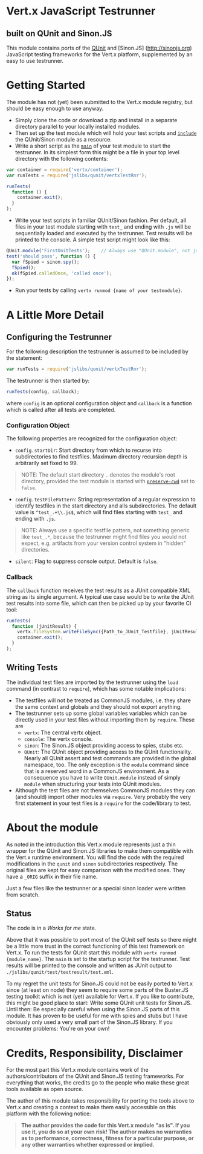 # Vert.x JavaScript Testrunner
## built on QUnit and  Sinon.JS
This module contains ports of the [QUnit](http://qunitjs.com) and
[Sinon.JS] (http://sinonjs.org) JavaScript testing frameworks for the Vert.x
platform, supplemented by an easy to use testrunner.

# Getting Started
The module has not (yet) been submitted to the Vert.x module registry, but
should be easy enough to use anyway.
* Simply clone the code or download a zip and install in a separate directory
parallel to your locally installed modules.
* Then set up the test module which will hold your test scripts and
[`include`](http://vertx.io/mods_manual.html#includes) the QUnit/Sinon module
as a resource.
* Write a short script as the [`main`](http://vertx.io/mods_manual.html#main)
of your test module to start the testrunner. In its simplest form this might
be a file in your top level directory with the following contents:

```javascript
var container = require('vertx/container');
var runTests = require('jslibs/qunit/vertxTestRnr');

runTests(
  function () {
    container.exit();
  }
);
```
* Write your test scripts in familiar QUnit/Sinon fashion. Per default, all
files in your test module starting with `test_` and ending with `.js` will be
sequentially loaded and executed by the testrunner. Test results will be
printed to the console. A simple test script might look like this:

```javascript
QUnit.module('FirstUnitTests');    // Always use "QUnit.module", not just "module"
test('should pass', function () {
  var fSpied = sinon.spy();
  fSpied();
  ok(fSpied.calledOnce, 'called once');
});
```
* Run your tests by calling `vertx runmod {name of your testmodule}`.

# A Little More Detail
## Configuring the Testrunner
For the following description the testrunner is assumed to be included by the
statement:
```javascript
var runTests = require('jslibs/qunit/vertxTestRnr');
```
The testrunner is then started by:
```javascript
runTests(config, callback);
```
where `config` is an optional configuration object and `callback` is a function
which is called after all tests are completed.

### Configuration Object
The following properties are recognized for the configuration object:
* `config.startDir`: Start directory from which to recurse into
subdirectories to find testfiles. Maximum directory recursion depth is
arbitrarily set fixed to 99.

> NOTE: The default start directory  `.` denotes the module's root directory,
provided the test module is started with
[`preserve-cwd`](http://vertx.io/mods_manual.html#preserve-cwd) set to `false`.

* `config.testFilePattern`: String representation of a regular
expression to identify testfiles in the start directory and alls subdirectories.
The default value is `^test_.+\\.js$`, which will find files starting with
`test_` and ending with `.js`.

> NOTE: Always use a specific testfile pattern, not something generic like
<code>test_.*</code>, because the testrunner might find files you would not
expect, e.g. artifacts from your version control system in "hidden" directories.

* `silent`: Flag to suppress console output. Default is `false`.

### Callback
The `callback` function receives the test results as a JUnit compatible XML
string as its single argument. A typical use case would be to write the JUnit
test results into some file, which can then be picked up by your favorite
CI tool:
```javascript
runTests(
  function (jUnitResult) {
    vertx.fileSystem.writeFileSync({Path_to_JUnit_Testfile}, jUnitResult);
    container.exit();
  }
);
```

## Writing Tests
The individual test files are imported by the testrunner using the `load`
command (in contrast to `require`), which has some notable implications:
* The testfiles will not be treated as CommonJS modules, i.e. they share the
same context and globals and they should not export anything.
* The testrunner sets up some global variables variables which can be directly
used in your test files without importing them by `require`. These are
	* `vertx`: The central vertx object.
	* `console`: The vertx console.
	* `sinon`: The Sinon.JS object providing access to spies, stubs etc.
	* `QUnit`: The QUnit object providing access to the QUnit functionality.
	Nearly all QUnit assert and test commands are provided in the global
	namespace, too. The only exception is the `module` command since that is
	a reserved word in a CommonJS environment. As a consequence you have to
	write `QUnit.module` instead of simply `module` when structuring your tests
	into QUnit modules.
* Although the test files are not themselves CommonJS modules they can (and
should) import other modules via `require`. Very probably the very first
statement in your test files is a `require` for the code/library to test.

# About the module
As noted in the introduction this Vert.x module represents just a thin wrapper
for the QUnit and Sinon.JS libraries to make them compatible with the Vert.x
runtime environment. You will find the code with the required modifications in
the `qunit` and `sinon` subdirectories respectively. The original files are
kept for easy comparison with the modified ones. They have a `_ORIG` suffix
in their file name.

Just a few files like the testrunner or a special sinon loader were written
from scratch.

## Status
The code is in a *Works for me* state.

Above that it was possible to port most of the QUnit self tests so there might
be a little more trust in the correct functioning of this test framework on
Vert.x. To run the tests for QUnit start this module with
`vertx runmod {module_name}`. The `main` is set to the startup script for the
testrunner. Test results will be printed to the console and written as JUnit
output to `./jslibs/qunit/test/testresult/test.xml`.

To my regret the unit tests for Sinon.JS could not be easily ported to Vert.x
since (at least on node) they seem to require some parts of the Buster.JS
testing toolkit which is not (yet) available for Vert.x. If you like to
contribute, this might be good place to start: Write some QUnit unit tests
for Sinon.JS. Until then: Be especially careful when using the Sinon.JS parts
of this module. It has proven to be useful for me with spies and stubs but I
have obviously only used a very small part of the Sinon.JS library. If you
encounter problems: You're on your own!

# Credits, Responsibility, Disclaimer
For the most part this Vert.x module contains work of the authors/contributors
of the QUnit and Sinon.JS testing frameworks. For everything that works, the
credits go to the people who make these great tools available as open source.

The author of this module takes responsibility for porting the tools above to
Vert.x and creating a context to make them easily accessible on this platform
with the following notice:

> **The author provides the code for this Vert.x module "as is". If you use it,
you do so at your own risk! The author makes no warranties as to performance,
correctness, fitness for a particular purpose, or any other warranties whether
expressed or implied.**